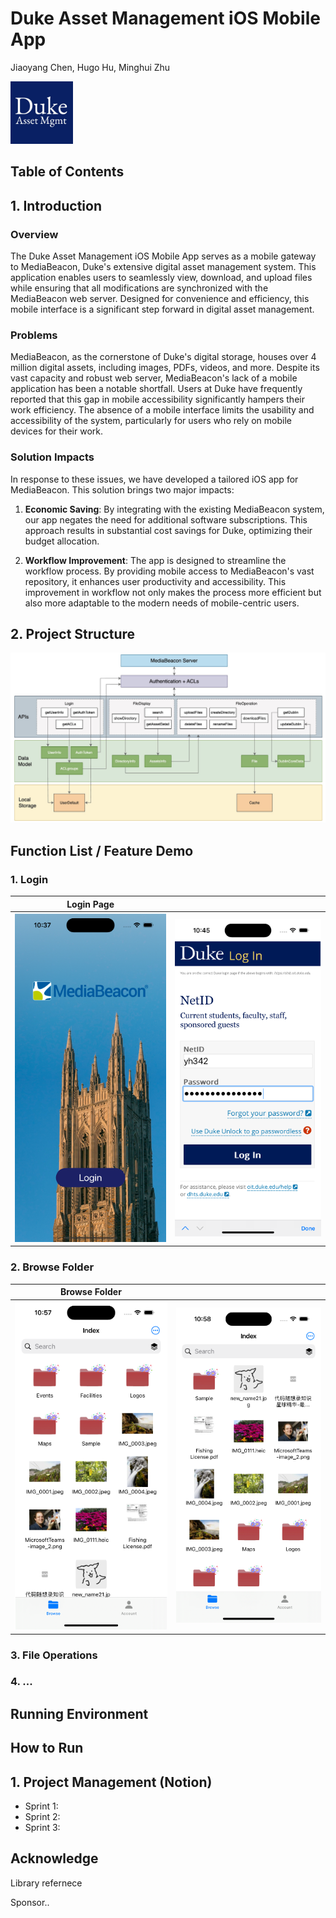 # Duke Asset Management iOS Mobile App 


Jiaoyang Chen, Hugo Hu, Minghui Zhu


<img src="images/logo.png" width="100" height="100">

## Table of Contents


## 1. Introduction

### Overview

The Duke Asset Management iOS Mobile App serves as a mobile gateway to MediaBeacon, Duke's extensive digital asset management system. This application enables users to seamlessly view, download, and upload files while ensuring that all modifications are synchronized with the MediaBeacon web server. Designed for convenience and efficiency, this mobile interface is a significant step forward in digital asset management.

### Problems

MediaBeacon, as the cornerstone of Duke's digital storage, houses over 4 million digital assets, including images, PDFs, videos, and more. Despite its vast capacity and robust web server, MediaBeacon's lack of a mobile application has been a notable shortfall. Users at Duke have frequently reported that this gap in mobile accessibility significantly hampers their work efficiency. The absence of a mobile interface limits the usability and accessibility of the system, particularly for users who rely on mobile devices for their work.

### Solution Impacts
In response to these issues, we have developed a tailored iOS app for MediaBeacon. This solution brings two major impacts:

1. **Economic Saving**: By integrating with the existing MediaBeacon system, our app negates the need for additional software subscriptions. This approach results in substantial cost savings for Duke, optimizing their budget allocation.

2. **Workflow Improvement**: The app is designed to streamline the workflow process. By providing mobile access to MediaBeacon's vast repository, it enhances user productivity and accessibility. This improvement in workflow not only makes the process more efficient but also more adaptable to the modern needs of mobile-centric users.

## 2. Project Structure

![Project Structure](images/project-structure.png)


## Function List / Feature Demo

### 1. Login

| Login Page | |
| :---: | :---: |
| <img src="images/login-0.png" width="300" />|<img src="images/login-1.png" width="300" />|



### 2. Browse Folder​

| Browse Folder | |
| :---: | :---: |
| <img src="images/folder-0.png" width="300" />|<img src="images/folder-1.png" width="300" />|



### 3. File Operations​

### 4. ...





## Running Environment

## How to Run 



## 1. Project Management (Notion)

- Sprint 1:
- Sprint 2:
- Sprint 3:



## Acknowledge
Library refernece

Sponsor..


